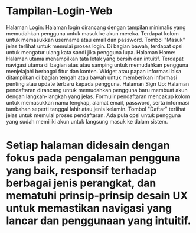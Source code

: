 # Tampilan-Login-Web
Halaman Login: Halaman login dirancang dengan tampilan minimalis yang memudahkan pengguna untuk masuk ke akun mereka. Terdapat kolom untuk memasukkan username atau email dan password. Tombol "Masuk" jelas terlihat untuk memulai proses login. Di bagian bawah, terdapat opsi untuk mengatur ulang kata sandi jika pengguna lupa.
Halaman Home: Halaman utama menampilkan tata letak yang bersih dan intuitif. Terdapat navigasi utama di bagian atas atau samping untuk memudahkan pengguna menjelajahi berbagai fitur dan konten. Widget atau papan informasi bisa ditampilkan di bagian tengah atau bawah untuk memberikan informasi penting atau update terbaru kepada pengguna.
Halaman Sign Up: Halaman pendaftaran dirancang untuk memudahkan pengguna baru membuat akun dengan langkah-langkah yang jelas. Formulir pendaftaran mencakup kolom untuk memasukkan nama lengkap, alamat email, password, serta informasi tambahan seperti tanggal lahir atau jenis kelamin. Tombol "Daftar" terlihat jelas untuk memulai proses pendaftaran. Ada pula opsi untuk pengguna yang sudah memiliki akun untuk langsung masuk ke dalam sistem.

# Setiap halaman didesain dengan fokus pada pengalaman pengguna yang baik, responsif terhadap berbagai jenis perangkat, dan mematuhi prinsip-prinsip desain UX untuk memastikan navigasi yang lancar dan penggunaan yang intuitif.

